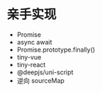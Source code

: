# 亲手实现

- Promise
- async await
- Promise.prototype.finally()
- tiny-vue
- tiny-react
- @deepjs/uni-script
- 逆向 sourceMap
